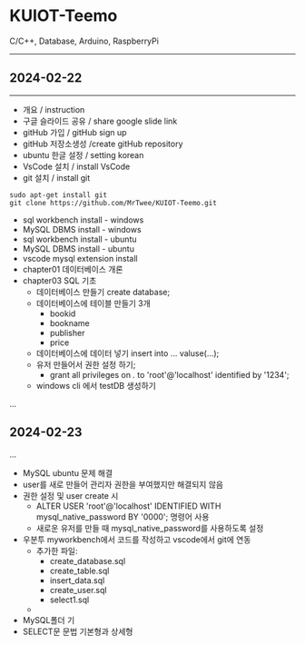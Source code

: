 # KUIOT-Teemo
C/C++, Database, Arduino, RaspberryPi

---
## 2024-02-22
---

- 개요                  / instruction
- 구글 슬라이드 공유     / share google slide link
- gitHub 가입           / gitHub sign up
- gitHub 저장소생성     /create gitHub repository
- ubuntu 한글 설정       / setting korean  
- VsCode 설치           / install VsCode
- git 설치              / install git
```shell
sudo apt-get install git
git clone https://github.com/MrTwee/KUIOT-Teemo.git
```

- sql workbench install - windows
- MySQL DBMS install - windows
- sql workbench install - ubuntu
- MySQL DBMS install - ubuntu
- vscode mysql extension install
- chapter01 데이터베이스 개론
- chapter03 SQL 기초
    - 데이터베이스 만들기 create database;
    - 데이터베이스에 테이블 만들기 3개
        - bookid
        - bookname
        - publisher
        - price
    - 데이터베이스에 데이터 넣기 insert into ... valuse(...);
    - 유저 만들어서 권한 설정 하기;
        - grant all privileges on *.* to 'root'@'localhost' identified by '1234';
    - windows cli 에서 testDB 생성하기

...
## 2024-02-23
...

- MySQL ubuntu 문제 해결
- user를 새로 만들어 관리자 권한을 부여했지만 해결되지 않음
- 권한 설정 및 user create 시
    - ALTER USER 'root'@'localhost' IDENTIFIED WITH mysql_native_password BY '0000'; 명령어 사용
    - 새로운 유저를 만들 때 mysql_native_password를 사용하도록 설정
- 우분투 myworkbench에서 코드를 작성하고 vscode에서 git에 연동
    - 추가한 파일:
        - create_database.sql
        - create_table.sql
        - insert_data.sql
        - create_user.sql
        - select1.sql
    - 
- MySQL폴더 기
- SELECT문 문법 기본형과 상세형